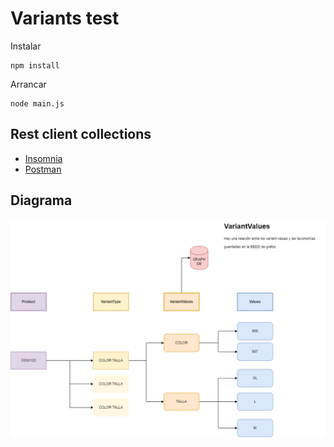 # Variants test
Instalar
```
npm install
```

Arrancar
```
node main.js
```

## Rest client collections
* [Insomnia](./doc/insomnia/Insomnia_2023-08-01.json)
* [Postman](./doc/postman_collection/Variants.postman_collection.json)

## Diagrama
![Variantes](./doc/variantes.drawio.png)